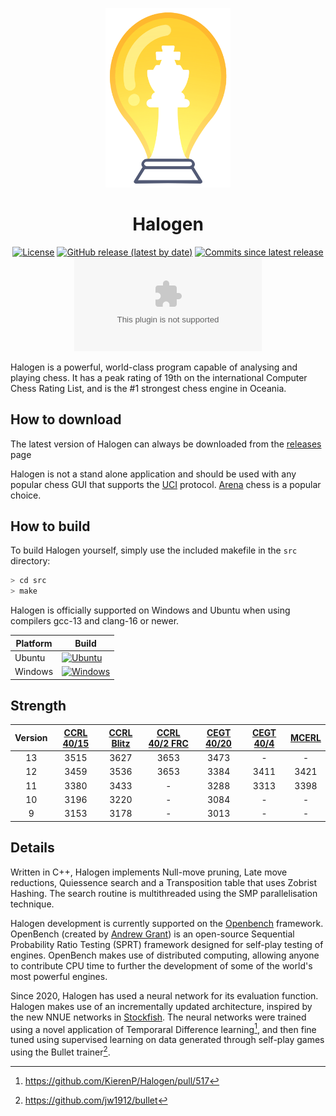 <div align="center">

<img
  width="200"
  alt="Halogen Logo"
  src="assets/halogen_lightbulbonly-1.png">

# Halogen

[![License](https://img.shields.io/github/license/KierenP/Halogen?style=for-the-badge)](https://github.com/KierenP/Halogen/blob/master/LICENSE)
[![GitHub release (latest by date)](https://img.shields.io/github/v/release/KierenP/Halogen?style=for-the-badge)](https://github.com/KierenP/Halogen/releases/latest)
[![Commits since latest release](https://img.shields.io/github/commits-since/KierenP/Halogen/latest?style=for-the-badge)](https://github.com/KierenP/Halogen/commits/master)
[![GitHub Downloads (specific asset, all releases)](https://img.shields.io/github/downloads/KierenP/Halogen/Halogen12-windows-avx2-pext.exe?style=for-the-badge)](https://github.com/KierenP/Halogen/releases/latest)

</div>

Halogen is a powerful, world-class program capable of analysing and playing chess. It has a peak rating of 19th on the international Computer Chess Rating List, and is the #1 strongest chess engine in Oceania.

## How to download

The latest version of Halogen can always be downloaded from the [releases](https://github.com/KierenP/Halogen/releases/tag/latest) page

Halogen is not a stand alone application and should be used with any popular chess GUI that supports the [UCI](https://gist.github.com/DOBRO/2592c6dad754ba67e6dcaec8c90165bf) protocol. [Arena](http://www.playwitharena.de/) chess is a popular choice.

## How to build

To build Halogen yourself, simply use the included makefile in the `src` directory:

```bash
> cd src
> make
```

Halogen is officially supported on Windows and Ubuntu when using compilers gcc-13 and clang-16 or newer.

| Platform          | Build |
|-------------------|-------|
| Ubuntu            |  [![Ubuntu](https://github.com/KierenP/Halogen/actions/workflows/ubuntu.yml/badge.svg)](https://github.com/KierenP/Halogen/actions/workflows/ubuntu.yml)     |
| Windows           |  [![Windows](https://github.com/KierenP/Halogen/actions/workflows/windows.yml/badge.svg)](https://github.com/KierenP/Halogen/actions/workflows/windows.yml)     |

## Strength

| Version | [CCRL 40/15][ccrl-4015] | [CCRL Blitz][ccrl-blitz] | [CCRL 40/2 FRC][ccrl-402-frc] | [CEGT 40/20][cegt-4020] | [CEGT 40/4][cegt-404] | [MCERL] |
|:-------:|:-----------------------:|:------------------------:|:-----------------------------:|:---------------------:|:-----------------------:|:-------:|
|  13 |          3515           |           3627           |          3653              |          3473           |         -           |    -    |
|  12 |          3459           |           3536           |          3653              |          3384           |         3411           |    3421    |
|  11 |          3380           |           3433           |             -              |         3288             |          3313           |    3398    |
|  10 |          3196           |           3220           |             -              |         3084          |            -         |  -   |
|  9  |          3153           |           3178           |             -              |           3013           |          -           |  -   |

## Details

Written in C++, Halogen implements Null-move pruning, Late move reductions, Quiessence search and a Transposition table that uses Zobrist Hashing. The search routine is multithreaded using the SMP parallelisation technique.

Halogen development is currently supported on the [Openbench](http://chess.grantnet.us/) framework. OpenBench (created by [Andrew Grant](https://github.com/AndyGrant)) is an open-source Sequential Probability Ratio Testing (SPRT) framework designed for self-play testing of engines. OpenBench makes use of distributed computing, allowing anyone to contribute CPU time to further the development of some of the world's most powerful engines.

Since 2020, Halogen has used a neural network for its evaluation function. Halogen makes use of an incrementally updated architecture, inspired by the new NNUE networks in [Stockfish](https://github.com/official-stockfish/Stockfish). The neural networks were trained using a novel application of Temporaral Difference learning[^1], and then fine tuned using supervised learning on data generated through self-play games using the Bullet trainer[^2].


[^1]: https://github.com/KierenP/Halogen/pull/517
[^2]: https://github.com/jw1912/bullet

[ccrl-4015]: https://www.computerchess.org.uk/ccrl/4040/cgi/compare_engines.cgi?class=Single-CPU+engines&only_best_in_class=on&num_best_in_class=1&print=Rating+list
[ccrl-blitz]: https://www.computerchess.org.uk/ccrl/404/cgi/compare_engines.cgi?class=Single-CPU+engines&only_best_in_class=on&num_best_in_class=1&print=Rating+list
[ccrl-402-frc]: https://www.computerchess.org.uk/ccrl/404FRC/cgi/compare_engines.cgi?class=Single-CPU+engines&only_best_in_class=on&num_best_in_class=1&print=Rating+list
[cegt-404]: http://www.cegt.net/40_4_Ratinglist/40_4_single/rangliste.html
[cegt-4020]: http://www.cegt.net/40_40%20Rating%20List/40_40%20SingleVersion/rangliste.html
[mcerl]: https://www.chessengeria.eu/mcerl